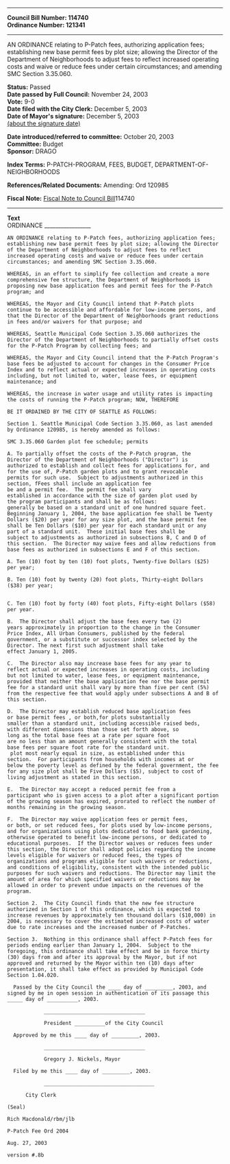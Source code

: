 * * * * *  
  
**Council Bill Number: [](#h0)[](#h2)114740**   
**Ordinance Number: 121341**  
  
* * * * *  
  
AN ORDINANCE relating to P-Patch fees, authorizing application fees; establishing new base permit fees by plot size; allowing the Director of the Department of Neighborhoods to adjust fees to reflect increased operating costs and waive or reduce fees under certain circumstances; and amending SMC Section 3.35.060.  
  
**Status:** Passed   
**Date passed by Full Council:** November 24, 2003   
**Vote:** 9-0   
**Date filed with the City Clerk:** December 5, 2003   
**Date of Mayor's signature:** December 5, 2003   
[(about the signature date)](/~public/approvaldate.htm)   
  
  
**Date introduced/referred to committee:** October 20, 2003   
**Committee:** Budget   
**Sponsor:** DRAGO   
  
**Index Terms:** P-PATCH-PROGRAM, FEES, BUDGET, DEPARTMENT-OF-NEIGHBORHOODS  
  
**References/Related Documents:** Amending: Ord 120985  
  
**Fiscal Note:** [Fiscal Note to Council Bill](http://clerk.seattle.gov/~public/fnote/114740.htm)[](#h1)[](#h3)114740  
  
* * * * *  
  
**Text**  
    ORDINANCE _________________  
  
    AN ORDINANCE relating to P-Patch fees, authorizing application fees;  
    establishing new base permit fees by plot size; allowing the Director  
    of the Department of Neighborhoods to adjust fees to reflect  
    increased operating costs and waive or reduce fees under certain  
    circumstances; and amending SMC Section 3.35.060.  
  
    WHEREAS, in an effort to simplify fee collection and create a more  
    comprehensive fee structure, the Department of Neighborhoods is  
    proposing new base application fees and permit fees for the P-Patch  
    program; and  
  
    WHEREAS, the Mayor and City Council intend that P-Patch plots  
    continue to be accessible and affordable for low-income persons, and  
    that the Director of the Department of Neighborhoods grant reductions  
    in fees and/or waivers for that purpose; and  
  
    WHEREAS, Seattle Municipal Code Section 3.35.060 authorizes the  
    Director of the Department of Neighborhoods to partially offset costs  
    for the P-Patch Program by collecting fees; and  
  
    WHEREAS, the Mayor and City Council intend that the P-Patch Program's  
    base fees be adjusted to account for changes in the Consumer Price  
    Index and to reflect actual or expected increases in operating costs  
    including, but not limited to, water, lease fees, or equipment  
    maintenance; and  
  
    WHEREAS, the increase in water usage and utility rates is impacting  
    the costs of running the P-Patch program; NOW, THEREFORE  
  
    BE IT ORDAINED BY THE CITY OF SEATTLE AS FOLLOWS:  
  
    Section 1. Seattle Municipal Code Section 3.35.060, as last amended  
    by Ordinance 120985, is hereby amended as follows:  
  
    SMC 3.35.060 Garden plot fee schedule; permits  
  
    A. To partially offset the costs of the P-Patch program, the  
    Director of the Department of Neighborhoods ("Director") is  
    authorized to establish and collect fees for applications for, and  
    for the use of, P-Patch garden plots and to grant revocable  
    permits for such use.  Subject to adjustments authorized in this  
    section, fFees shall include an application fee   
    be and a permit fee.  The permit fee shall vary   
    established in accordance with the size of garden plot used by  
    the program participants and shall be as follows:  
    generally be based on a standard unit of one hundred square feet.  
    Beginning January 1, 2004, the base application fee shall be Twenty  
    Dollars ($20) per year for any size plot, and the base permit fee  
    shall be Ten Dollars ($10) per year for each standard unit or any  
    part of a standard unit.  These initial base fees shall be  
    subject to adjustments as authorized in subsections B, C and D of  
    this section.  The Director may waive fees and allow reductions from  
    base fees as authorized in subsections E and F of this section.  
  
    A. Ten (10) foot by ten (10) foot plots, Twenty-five Dollars ($25)  
    per year;  
  
    B. Ten (10) foot by twenty (20) foot plots, Thirty-eight Dollars  
    ($38) per year;  
  
  
    C. Ten (10) foot by forty (40) foot plots, Fifty-eight Dollars ($58)  
    per year.  
  
    B.  The Director shall adjust the base fees every two (2)  
    years approximately in proportion to the change in the Consumer  
    Price Index, All Urban Consumers, published by the federal  
    government, or a substitute or successor index selected by the  
    Director. The next first such adjustment shall take  
    effect January 1, 2005.  
  
    C.  The Director also may increase base fees for any year to  
    reflect actual or expected increases in operating costs, including  
    but not limited to water, lease fees, or equipment maintenance,  
    provided that neither the base application fee nor the base permit  
    fee for a standard unit shall vary by more than five per cent (5%)  
    from the respective fee that would apply under subsections A and B of  
    this section.  
  
    D.  The Director may establish reduced base application fees  
    or base permit fees , or both,for plots substantially  
    smaller than a standard unit, including accessible raised beds,  
    with different dimensions than those set forth above, so  
    long as the total base fees at a rate per square foot   
    are no less than an amount generally consistent with the total  
    base fees per square foot rate for the standard unit.  
     plot most nearly equal in size, as established under this  
    section.  For participants from households with incomes at or  
    below the poverty level as defined by the federal government, the fee  
    for any size plot shall be Five Dollars ($5), subject to cost of  
    living adjustment as stated in this section.  
  
    E.  The Director may accept a reduced permit fee from a  
    participant who is given access to a plot after a significant portion  
    of the growing season has expired, prorated to reflect the number of  
    months remaining in the growing season.  
  
    F.  The Director may waive application fees or permit fees,  
    or both, or set reduced fees, for plots used by low-income persons,  
    and for organizations using plots dedicated to food bank gardening,  
    otherwise operated to benefit low-income persons, or dedicated to  
    educational purposes.  If the Director waives or reduces fees under  
    this section, the Director shall adopt policies regarding the income  
    levels eligible for waivers or reduced fees, the types of  
    organizations and programs eligible for such waivers or reductions,  
    and conditions of eligibility, consistent with the intended public  
    purposes for such waivers and reductions. The Director may limit the  
    amount of area for which specified waivers or reductions may be  
    allowed in order to prevent undue impacts on the revenues of the  
    program.  
  
    Section 2.  The City Council finds that the new fee structure  
    authorized in Section 1 of this ordinance, which is expected to  
    increase revenues by approximately ten thousand dollars ($10,000) in  
    2004, is necessary to cover the estimated increased costs of water  
    due to rate increases and the increased number of P-Patches.  
  
    Section 3.  Nothing in this ordinance shall affect P-Patch fees for  
    periods ending earlier than January 1, 2004.  Subject to the  
    foregoing, this ordinance shall take effect and be in force thirty  
    (30) days from and after its approval by the Mayor, but if not  
    approved and returned by the Mayor within ten (10) days after  
    presentation, it shall take effect as provided by Municipal Code  
    Section 1.04.020.  
  
      Passed by the City Council the ____ day of _________, 2003, and  
    signed by me in open session in authentication of its passage this  
    _____ day of __________, 2003.  
  
                _________________________________  
  
                President __________of the City Council  
  
      Approved by me this ____ day of _________, 2003.  
  
                _________________________________  
  
                Gregory J. Nickels, Mayor  
  
      Filed by me this ____ day of _________, 2003.  
  
                ____________________________________  
  
          City Clerk  
  
    (Seal)  
  
    Rich Macdonald/rbm/jlb  
  
    P-Patch Fee Ord 2004  
  
    Aug. 27, 2003  
  
    version #.8b  
